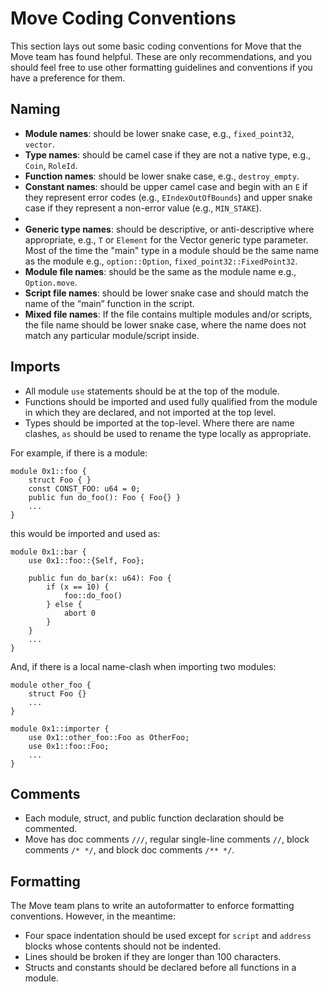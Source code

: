 # Move Coding Conventions

This section lays out some basic coding conventions for Move that the Move team has found helpful. These are only recommendations, and you should feel free to use other formatting guidelines and conventions if you have a preference for them.

## Naming

- **Module names**: should be lower snake case, e.g., `fixed_point32`, `vector`.
- **Type names**: should be camel case if they are not a native type, e.g., `Coin`, `RoleId`.
- **Function names**: should be lower snake case, e.g., `destroy_empty`.
- **Constant names**: should be upper camel case and begin with an `E` if they represent error codes (e.g., `EIndexOutOfBounds`) and upper snake case if they represent a non-error value (e.g., `MIN_STAKE`).
-
- **Generic type names**: should be descriptive, or anti-descriptive where appropriate, e.g., `T` or `Element` for the Vector generic type parameter. Most of the time the "main" type in a module should be the same name as the module e.g., `option::Option`, `fixed_point32::FixedPoint32`.
- **Module file names**: should be the same as the module name e.g., `Option.move`.
- **Script file names**: should be lower snake case and should match the name of the “main” function in the script.
- **Mixed file names**: If the file contains multiple modules and/or scripts, the file name should be lower snake case, where the name does not match any particular module/script inside.

## Imports

- All module `use` statements should be at the top of the module.
- Functions should be imported and used fully qualified from the module in which they are declared, and not imported at the top level.
- Types should be imported at the top-level. Where there are name clashes, `as` should be used to rename the type locally as appropriate.

For example, if there is a module:

```move
module 0x1::foo {
    struct Foo { }
    const CONST_FOO: u64 = 0;
    public fun do_foo(): Foo { Foo{} }
    ...
}
```

this would be imported and used as:

```move
module 0x1::bar {
    use 0x1::foo::{Self, Foo};

    public fun do_bar(x: u64): Foo {
        if (x == 10) {
            foo::do_foo()
        } else {
            abort 0
        }
    }
    ...
}
```

And, if there is a local name-clash when importing two modules:

```move
module other_foo {
    struct Foo {}
    ...
}

module 0x1::importer {
    use 0x1::other_foo::Foo as OtherFoo;
    use 0x1::foo::Foo;
    ...
}
```

## Comments

- Each module, struct, and public function declaration should be commented.
- Move has doc comments `///`, regular single-line comments `//`, block comments `/* */`, and block doc comments `/** */`.

## Formatting

The Move team plans to write an autoformatter to enforce formatting conventions. However, in the meantime:

- Four space indentation should be used except for `script` and `address` blocks whose contents should not be indented.
- Lines should be broken if they are longer than 100 characters.
- Structs and constants should be declared before all functions in a module.
